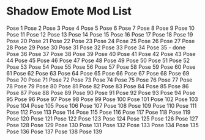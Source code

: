 # Shadow Emote Mod List

Pose 1
Pose 2
Pose 3
Pose 4
Pose 5
Pose 6
Pose 7
Pose 8
Pose 9
Pose 10
Pose 11
Pose 12
Pose 13
Pose 14
Pose 15
Pose 16
Pose 17
Pose 18
Pose 19
Pose 20
Pose 21
Pose 22
Pose 23
Pose 24
Pose 25
Pose 26
Pose 27
Pose 28
Pose 29
Pose 30
Pose 31
Pose 32
Pose 33
Pose 34
Pose 35 - done
Pose 36
Pose 37
Pose 38
Pose 39
Pose 40
Pose 41
Pose 42
Pose 43
Pose 44
Pose 45
Pose 46
Pose 47
Pose 48
Pose 49
Pose 50
Pose 51
Pose 52
Pose 53
Pose 54
Pose 55
Pose 56
Pose 57
Pose 58
Pose 59
Pose 60
Pose 61
Pose 62
Pose 63
Pose 64
Pose 65
Pose 66
Pose 67
Pose 68
Pose 69
Pose 70
Pose 71
Pose 72
Pose 73
Pose 74
Pose 75
Pose 76
Pose 77
Pose 78
Pose 79
Pose 80
Pose 81
Pose 82
Pose 83
Pose 84
Pose 85
Pose 86
Pose 87
Pose 88
Pose 89
Pose 90
Pose 91
Pose 92
Pose 93
Pose 94
Pose 95
Pose 96
Pose 97
Pose 98
Pose 99
Pose 100
Pose 101
Pose 102
Pose 103
Pose 104
Pose 105
Pose 106
Pose 107
Pose 108
Pose 109
Pose 110
Pose 111
Pose 112
Pose 113
Pose 114
Pose 115
Pose 116
Pose 117
Pose 118
Pose 119
Pose 120
Pose 121
Pose 122
Pose 123
Pose 124
Pose 125
Pose 126
Pose 127
Pose 128
Pose 129
Pose 130
Pose 131
Pose 132
Pose 133
Pose 134
Pose 135
Pose 136
Pose 137
Pose 138
Pose 139
